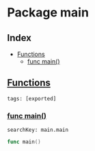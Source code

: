 # Package main

## Index

* [Functions](#func)
    * [func main()](#main)


## <a id="func" href="#func">Functions</a>

```
tags: [exported]
```

### <a id="main" href="#main">func main()</a>

```
searchKey: main.main
```

```Go
func main()
```

